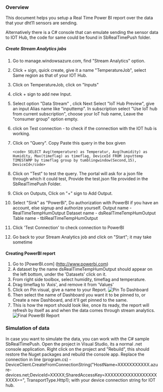 ### Overview
This document helps you setup a Real Time Power BI report over the data that your dht11 sensors are sending.

Alternatively there is a C# console that can emulate sending the sensor data to IOT Hub, the code for same could be found in SbRealTimePush folder.

##### Create Stream Analytics jobs
1. Go to manage.windowsazure.com, find "Stream Analytics" option.
2. Click + sign, quick create, give it a name "TemperatureJob", select Same region as that of your IOT Hub.
3. Click on TemperatureJob, click on "Inputs"
4. click + sign to add new Input.
5. Select option "Data Stream" , click Next Select "IoT Hub Preview", give an input Alias name like "inputtemp".
In subscription select "Use IoT hub from current subscription", choose your IoT hub name, Leave the "consumer group" option empty.
6. click on Test connection - to check if the connection with the IOT hub is working.
7. Click on "Query". Copy Paste this query in the box given

       <code> SELECT Avg(temperature) as Temperatur, Avg(humidity) as Humidity, Max(timeflag) as timeflag, DeviceId FROM inputtemp TIMESTAMP by timeflag group by tumblingwindow(Second,15), DeviceId</code>
       
8. Click on "Test" to test the query. The portal will ask for a json file through which it could test, Provide the test.json file provided in the SbRealTimePush Folder.
9. Click on Outputs, Click on "+" sign to Add Output.
10. Select "Sink" as "PowerBi", Do authorization with PowerBI if you have an account, else signup and authorize yourself.
        Output name - RealTimeTempHumOutput
        Dataset name - dsRealTimeTempHumOutput
        Table name - tblRealTimeTempHumOutput
11. Click 'Test Connection' to check connection to PowerBI
12. Go back to your Stream Analytics job and click on "Start"; it may take sometime

#### Creating PowerBI report

1. Go to [PowerBI.com] (http://www.powerbi.com)
2. A dataset by the name dsRealTimeTempHumOutput should appear on the left bottom, under the 'Datasets' click on it.
3. From right side toolbox, select humidity, timeflag and temperature.
4. Drag timeflag to 'Axis', and remove it from 'Values'
5. Click on Pin visual, give a name to your Report.
![Pin To Dashboard](https://github.com/saurabhkirtani/dht11-azureIoT/blob/master/images/pbi1.PNG "Pin to Dashboard")
6. Then select the name of Dashboard you want it to be pinned to, or Create a new Dashboard, and it'll get pinned to the same.
7. This is how the report should look like, once its ready, the report will refresh by itself as and when the data comes through stream analytics.
![Final PowerBI Report](https://github.com/saurabhkirtani/dht11-azureIoT/blob/master/images/pbi2.PNG "Final PowerBI Report")

  
### Simulation of data
In case you want to simulate the data, you can work with the C# sample SbRealTimePush. Open the project in Visual Studio, its a normal .net console application. Right click on the project and "Rebuild", this should restore the Nuget packages and rebuild the console app.
Replace the connection in line (program.cs) - DeviceClient.CreateFromConnectionString("HostName=XXXXXXXXXXX.azure-devices.net;DeviceId=XXXXX;SharedAccessKey=XXXXXXXXXXXXXXXXXXXXXX==", TransportType.Http1);
with your device connection string for IOT hub.
